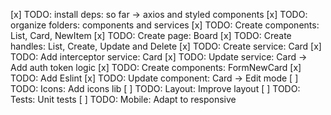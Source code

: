 [x] TODO: install deps: so far -> axios and styled components 
[x] TODO: organize folders: components and services
[x] TODO: Create components: List, Card, NewItem
[x] TODO: Create page: Board
[x] TODO: Create handles: List, Create, Update and Delete
[x] TODO: Create service: Card
[x] TODO: Add interceptor service: Card
[x] TODO: Update service: Card -> Add auth token logic
[x] TODO: Create components: FormNewCard
[x] TODO: Add Eslint
[x] TODO: Update component: Card -> Edit mode
[ ] TODO: Icons: Add icons lib
[ ] TODO: Layout: Improve layout
[ ] TODO: Tests: Unit tests
[ ] TODO: Mobile: Adapt to responsive

